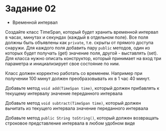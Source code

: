 # Задание 02 
- Временной интервал

Создайте класс TimeSpan, который будет хранить временной интервал в часах, минутах и секундах (каждый в отдельном поле).
Все поля должны быть объявлены как `private`, т.е. скрыты от прямого доступа снаружи. Для каждого поля добавить пару `public` методов,
один из которых будет получать (get) значение поля, другой - выставлять (set).
Для класса нужно описать конструктор, который принимает на вход три параметра и инициализирует свое состояние по ним.

Класс должен корректно работать со временем. Например при получении 100 минут должен преобразовывать их в 1 час 40 минут.

Добавьте метод `void add(TimeSpan time)`, который должен прибавлять к текущему интервалу значение переданного интервала

Добавьте метод `void subtract(TimeSpan time)`, который должен вычитать из текущего интервала значение переданного интервала

Добавьте метод `public String toString()`, который должен возвращать строковое представление интервала в любом удобном виде
